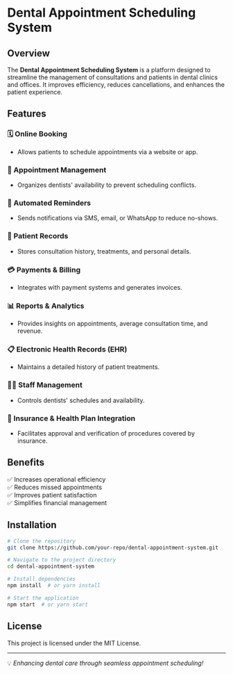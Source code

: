 # Dental Appointment Scheduling System

## Overview
The **Dental Appointment Scheduling System** is a platform designed to streamline the management of consultations and patients in dental clinics and offices. It improves efficiency, reduces cancellations, and enhances the patient experience.

## Features

### 🗓️ Online Booking
- Allows patients to schedule appointments via a website or app.

### 📅 Appointment Management
- Organizes dentists' availability to prevent scheduling conflicts.

### 🔔 Automated Reminders
- Sends notifications via SMS, email, or WhatsApp to reduce no-shows.

### 🏥 Patient Records
- Stores consultation history, treatments, and personal details.

### 💳 Payments & Billing
- Integrates with payment systems and generates invoices.

### 📊 Reports & Analytics
- Provides insights on appointments, average consultation time, and revenue.

### 📋 Electronic Health Records (EHR)
- Maintains a detailed history of patient treatments.

### 👨‍⚕️ Staff Management
- Controls dentists' schedules and availability.

### 🏦 Insurance & Health Plan Integration
- Facilitates approval and verification of procedures covered by insurance.

## Benefits
✅ Increases operational efficiency  
✅ Reduces missed appointments  
✅ Improves patient satisfaction  
✅ Simplifies financial management  

## Installation
```sh
# Clone the repository
git clone https://github.com/your-repo/dental-appointment-system.git

# Navigate to the project directory
cd dental-appointment-system

# Install dependencies
npm install  # or yarn install

# Start the application
npm start  # or yarn start
```

## License
This project is licensed under the MIT License.

---
💡 *Enhancing dental care through seamless appointment scheduling!*
